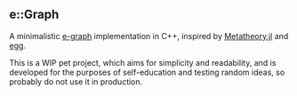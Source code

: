 e::Graph
--------

A minimalistic [e-graph](https://en.wikipedia.org/wiki/E-graph) implementation in C++, inspired by [Metatheory.jl](https://github.com/JuliaSymbolics/Metatheory.jl) and [egg](https://egraphs-good.github.io).

This is a WIP pet project, which aims for simplicity and readability, and is developed for the purposes of self-education and testing random ideas, so probably do not use it in production.
